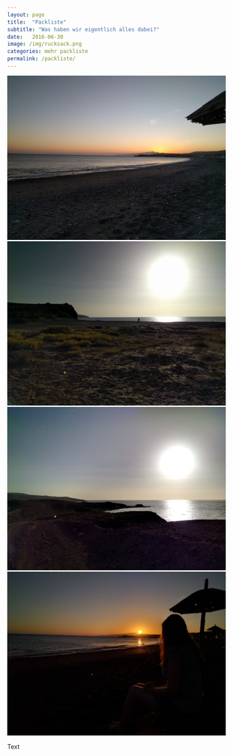 ```yaml
---
layout: page
title:  "Packliste"
subtitle: "Was haben wir eigentlich alles dabei?"
date:   2016-06-30
image: /img/rucksack.png
categories: mehr packliste
permalink: /packliste/
---
```




<div class="container-gallery">
<div><img src="/img/fuerte-5.jpg" alt></div>
<div><img src="/img/fuerte-3.jpg" alt></div>
<div><img src="/img/fuerte-2.jpg" alt></div>
<div><img src="/img/fuerte-4.jpg" alt></div>
</div>

Text
